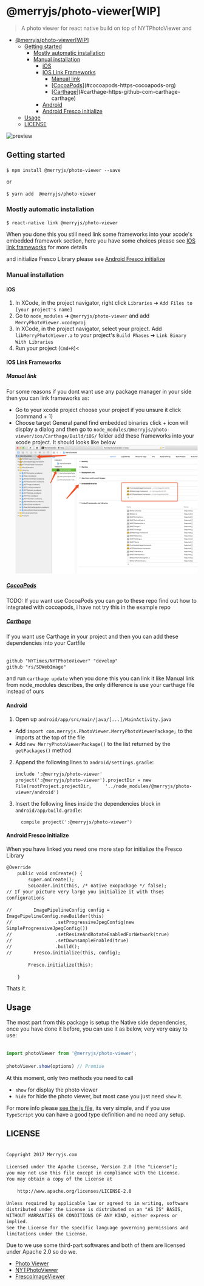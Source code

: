 
# @merryjs/photo-viewer[WIP]

> A photo viewer for react native build on top of NYTPhotoViewer and
- [@merryjs/photo-viewer[WIP]](#merryjs-photo-viewer-wip)
    - [Getting started](#getting-started)
        - [Mostly automatic installation](#mostly-automatic-installation)
        - [Manual installation](#manual-installation)
            - [iOS](#ios)
            - [IOS Link Frameworks](#ios-link-frameworks)
                - [Manual link](#manual-link)
                - [[CocoaPods](https://cocoapods.org/)](#cocoapods-https-cocoapods-org)
                - [[Carthage](https://github.com/Carthage/Carthage)](#carthage-https-github-com-carthage-carthage)
            - [Android](#android)
            - [Android Fresco initialize](#android-fresco-initialize)
    - [Usage](#usage)
    - [LICENSE](#license)

![preview](./assets/preview.gif)

## Getting started

`$ npm install @merryjs/photo-viewer --save`

or

`$ yarn add  @merryjs/photo-viewer`

### Mostly automatic installation

`$ react-native link @merryjs/photo-viewer`

When you done this you still need link some frameworks into your xcode's embedded framework section,
here you have some choices please see [IOS link frameworks](#ios-link-frameworks) for more details

and initialize Fresco Library please see [Android Fresco initialize](#android-fresco-initialize)

### Manual installation


#### iOS

1. In XCode, in the project navigator, right click `Libraries` ➜ `Add Files to [your project's name]`
2. Go to `node_modules` ➜ `@merryjs/photo-viewer` and add `MerryPhotoViewer.xcodeproj`
3. In XCode, in the project navigator, select your project. Add `libMerryPhotoViewer.a` to your project's `Build Phases` ➜ `Link Binary With Libraries`
4. Run your project (`Cmd+R`)<

#### IOS Link Frameworks

##### Manual link

For some reasons if you dont want use any package manager in your side then you can link frameworks as:

- Go to your xcode project choose your project if you unsure it click (command + 1)
- Choose target General panel find embedded binaries click + icon will display a dialog and then go to `node_modules/@merryjs/photo-viewer/ios/Carthage/Build/iOS/` folder add these frameworks into your xcode project. It should looks like below
	![Link Frameworks](assets/20170728-110148@2x.png)

##### [CocoaPods](https://cocoapods.org/)

TODO: If you want use CocoaPods you can go to these repo find out how to integrated with cocoapods, i have not try this in the example repo

##### [Carthage](https://github.com/Carthage/Carthage)

If you want use Carthage in your project and then you can add these dependencies into your Cartfile

```

github "NYTimes/NYTPhotoViewer" "develop"
github "rs/SDWebImage"

```
and run `carthage update` when you done this you can link it like Manual link from node_modules describes, the only difference is use your carthage file instead of ours

#### Android

1. Open up `android/app/src/main/java/[...]/MainActivity.java`
  - Add `import com.merryjs.PhotoViewer.MerryPhotoViewerPackage;` to the imports at the top of the file
  - Add `new MerryPhotoViewerPackage()` to the list returned by the `getPackages()` method
2. Append the following lines to `android/settings.gradle`:
  	```
  	include ':@merryjs/photo-viewer'
  	project(':@merryjs/photo-viewer').projectDir = new File(rootProject.projectDir, 	'../node_modules/@merryjs/photo-viewer/android')
  	```
3. Insert the following lines inside the dependencies block in `android/app/build.gradle`:
  	```
      compile project(':@merryjs/photo-viewer')
  	```

#### Android Fresco initialize

When you have linked you need one more step for initialize the Fresco Library

```
@Override
    public void onCreate() {
        super.onCreate();
        SoLoader.init(this, /* native exopackage */ false);
// If your picture very large you initialize it with thses configurations
 
//        ImagePipelineConfig config = ImagePipelineConfig.newBuilder(this)
//                .setProgressiveJpegConfig(new SimpleProgressiveJpegConfig())
//                .setResizeAndRotateEnabledForNetwork(true)
//                .setDownsampleEnabled(true)
//                .build();
//        Fresco.initialize(this, config);

        Fresco.initialize(this);

    }
```

Thats it.


## Usage

The most part from this package is setup the Native side dependencies, once you have done it before,
you can use it as below, very very easy to use:

```javascript

import photoViewer from '@merryjs/photo-viewer';

photoViewer.show(options) // Promise

```

At this moment, only two methods you need to call
- `show` for display the photo viewer
- `hide` for hide the photo viewer, but most case you just need `show` it.

For more info please [see the js file](https://github.com/merryjs/photo-viewer/blob/master/index.js), its very simple, and if you use `TypeScript` you can have a good type definition and no need any setup.


## LICENSE

```

Copyright 2017 Merryjs.com

Licensed under the Apache License, Version 2.0 (the "License");
you may not use this file except in compliance with the License.
You may obtain a copy of the License at

	http://www.apache.org/licenses/LICENSE-2.0

Unless required by applicable law or agreed to in writing, software
distributed under the License is distributed on an "AS IS" BASIS,
WITHOUT WARRANTIES OR CONDITIONS OF ANY KIND, either express or implied.
See the License for the specific language governing permissions and
limitations under the License.

```


Due to we use some third-part softwares and both of them are licensed under Apache 2.0 so do we.

- [Photo Viewer](https://github.com/merryjs/photo-viewer/blob/master/LICENSE)
- [NYTPhotoViewer](https://github.com/NYTimes/NYTPhotoViewer/blob/develop/LICENSE.md)
- [FrescoImageViewer](https://github.com/stfalcon-studio/FrescoImageViewer#license)
